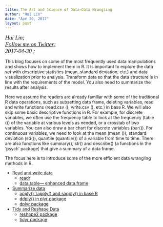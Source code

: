 ```yaml
---
title: The Art and Science of Data—Data Wrangling
author: "Hui Lin"
date: "Apr 30, 2017"
layout: post
---
```


<p style="font-family: serif; margin:0; font-size:14pt; font-style:italic">Hui Lin; </p>
<p style="font-family: serif; margin:0; font-size:14pt; font-style:italic">
<a href="https://twitter.com/gossip_rabbit">
Follow me on Twitter;</a></p>
<p style="font-family: serif; margin:0; font-size:14pt; font-style:italic">2017-04-30 ; </p>


This blog focuses on some of the most frequently used data manipulations and shows how to implement them in R. It is important to explore the data set with descriptive statistics (mean, standard deviation, etc.) and data visualization prior to analysis. Transform data so that the data structure is in line with the requirements of the model. You also need to summarize the results after analysis.

Here we assume the readers are already familiar with some of the traditional R data operations, such as subsetting data frame, deleting variables, read and write functions (read.csv (), write.csv (), etc.) in base R. We will also skip some basic descriptive functions in R. For example, for discrete variables, we often use the frequency table to look at the frequency (table ()) of the variable at various levels as needed, or a crosstab of two variables. You can also draw a bar chart for discrete variables (bar()). For continuous variables, we need to look at the mean (mean ()), standard deviation (sd()), quantile (quantile()) of a variable from time to time. There are also functions like summary(), str() and describe() (a functions in the ‘psych’ package) that give a summary of a data frame.

The focus here is to introduce some of the more efficient data wrangling methods in R.

- [Read and write data](http://scientistcafe.com/post/DataWrangling.html#11_read_and_write_data)
    - [readr](http://scientistcafe.com/post/DataWrangling.html#111_readr)
    - [data.table— enhanced data.frame](http://scientistcafe.com/post/DataWrangling.html#112_datatable—_enhanced_dataframe)
- [Summarize data](http://scientistcafe.com/post/DataWrangling.html#12_summarize_data)
    - [apply(), lapply() and sapply() in base R](http://scientistcafe.com/post/DataWrangling.html#12_summarize_data)
    - [ddply() in plyr package](http://scientistcafe.com/post/DataWrangling.html#12_summarize_data)
    - [dplyr package](http://scientistcafe.com/post/DataWrangling.html#12_summarize_data)
- [Tidy and Reshape Data](http://scientistcafe.com/post/DataWrangling.html#13_tidy_and_reshape_data)
    - [reshape2 package](http://scientistcafe.com/post/DataWrangling.html#13_tidy_and_reshape_data)
    - [tidyr package](http://scientistcafe.com/post/DataWrangling.html#13_tidy_and_reshape_data)